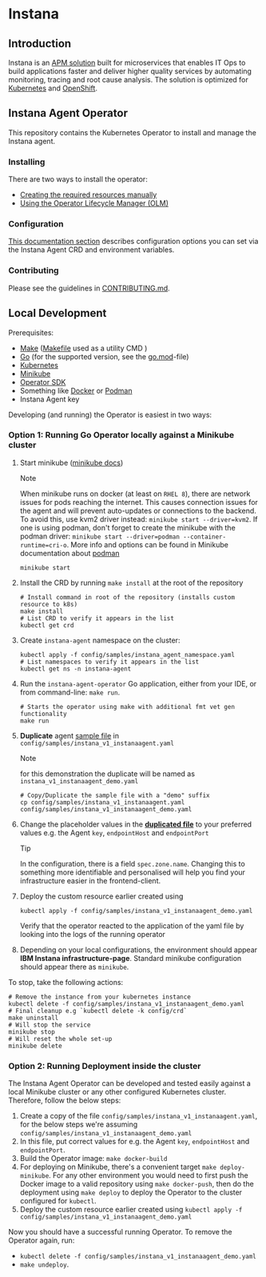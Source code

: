 # Instana

## Introduction

Instana is an [APM solution](https://www.ibm.com/products/instana) built for microservices that enables IT Ops to build applications faster and deliver higher quality services by automating monitoring, tracing and root cause analysis. The solution is optimized for [Kubernetes](https://www.ibm.com/products/instana/kubernetes-monitoring) and [OpenShift](https://www.ibm.com/products/instana/supported-technologies/openshift-monitoring).

## Instana Agent Operator

This repository contains the Kubernetes Operator to install and manage the Instana agent.

### Installing

There are two ways to install the operator:

* [Creating the required resources manually](https://www.ibm.com/docs/en/instana-observability/current?topic=agents-installing-host-agent-kubernetes#install-by-using-the-operator)
* [Using the Operator Lifecycle Manager (OLM)](https://www.ibm.com/docs/en/instana-observability/current?topic=agents-installing-host-agent-openshift#installing-the-operator-by-using-olm)

### Configuration

[This documentation section](https://www.ibm.com/docs/en/instana-observability/current?topic=agents-installing-host-agent-kubernetes#operator-configuration) describes configuration options you can set via the Instana Agent CRD and environment variables.

### Contributing

Please see the guidelines in [CONTRIBUTING.md](CONTRIBUTING.md).

## Local Development

Prerequisites:

* [Make](https://www.gnu.org/software/make/) ([Makefile](Makefile) used as a utility CMD )
* [Go](https://go.dev) (for the supported version, see the [go.mod](go.mod)-file)
* [Kubernetes](http://kubernetes.io)
* [Minikube](https://minikube.sigs.k8s.io/docs/)
* [Operator SDK](https://sdk.operatorframework.io/docs/installation/#install-from-homebrew-macos)
* Something like [Docker](https://www.docker.com/) or [Podman](https://podman.io/)
* Instana Agent key

Developing (and running) the Operator is easiest in two ways:

### **Option 1:** Running Go Operator locally against a **Minikube** cluster

1. Start minikube ([minikube docs](https://minikube.sigs.k8s.io/docs/start/))
   > [!NOTE]
   When minikube runs on docker (at least on `RHEL 8`), there are network issues for pods reaching the internet. This causes connection issues for the agent and will prevent auto-updates or connections to the backend. To avoid this, use kvm2 driver instead: `minikube start --driver=kvm2`. If one is using podman, don't forget to create the minikube with the podman driver: `minikube start --driver=podman --container-runtime=cri-o`. More info and options can be found in Minikube documentation about [podman](https://minikube.sigs.k8s.io/docs/drivers/podman/)

   ```shell
   minikube start
   ```

2. Install the CRD by running `make install` at the root of the repository

   ```shell
   # Install command in root of the repository (installs custom resource to k8s)
   make install
   # List CRD to verify it appears in the list
   kubectl get crd
   ```

3. Create `instana-agent` namespace on the cluster:

   ```shell
   kubectl apply -f config/samples/instana_agent_namespace.yaml
   # List namespaces to verify it appears in the list
   kubectl get ns -n instana-agent
   ```

4. Run the `instana-agent-operator` Go application, either from your IDE, or from command-line: `make run`.

   ```shell
   # Starts the operator using make with additional fmt vet gen functionality
   make run
   ```

5. **Duplicate** agent [sample file](config/samples/instana_v1_instanaagent.yaml) in `config/samples/instana_v1_instanaagent.yaml`
   > [!NOTE]
   for this demonstration the duplicate will be named as `instana_v1_instanaagent_demo.yaml`

   ```shell
   # Copy/Duplicate the sample file with a "demo" suffix
   cp config/samples/instana_v1_instanaagent.yaml config/samples/instana_v1_instanaagent_demo.yaml
   ```

6. Change the placeholder values in the [**duplicated file**](config/samples/instana_v1_instanaagent_demo.yaml) to your preferred values e.g. the Agent `key`, `endpointHost` and `endpointPort`
   > [!TIP]
   In the configuration, there is a field `spec.zone.name`. Changing this to something more identifiable and personalised will help you find your infrastructure easier in the frontend-client.
7. Deploy the custom resource earlier created using

   ```shell
   kubectl apply -f config/samples/instana_v1_instanaagent_demo.yaml
   ```

   Verify that the operator reacted to the application of the yaml file by looking into the logs of the running operator
8. Depending on your local configurations, the environment should appear **IBM Instana infrastructure-page**. Standard minikube configuration should appear there as `minikube`.

To stop, take the following actions:

   ```shell
   # Remove the instance from your kubernetes instance
   kubectl delete -f config/samples/instana_v1_instanaagent_demo.yaml
   # Final cleanup e.g `kubectl delete -k config/crd`
   make uninstall
   # Will stop the service
   minikube stop
   # Will reset the whole set-up
   minikube delete
   ```

### **Option 2:** Running Deployment inside the cluster

The Instana Agent Operator can be developed and tested easily against a local Minikube cluster or any other configured
Kubernetes cluster. Therefore, follow the below steps:

1. Create a copy of the file `config/samples/instana_v1_instanaagent.yaml`, for the below steps we're assuming `config/samples/instana_v1_instanaagent_demo.yaml`
2. In this file, put correct values for e.g. the Agent `key`, `endpointHost` and `endpointPort`.
3. Build the Operator image: `make docker-build`
4. For deploying on Minikube, there's a convenient target `make deploy-minikube`. For any other environment you would
   need to first push the Docker image to a valid repository using `make docker-push`, then do the deployment
   using `make deploy` to deploy the Operator to the cluster configured for `kubectl`.
5. Deploy the custom resource earlier created using `kubectl apply -f config/samples/instana_v1_instanaagent_demo.yaml`

Now you should have a successful running Operator.
To remove the Operator again, run:
* `kubectl delete -f config/samples/instana_v1_instanaagent_demo.yaml`
* `make undeploy`.
